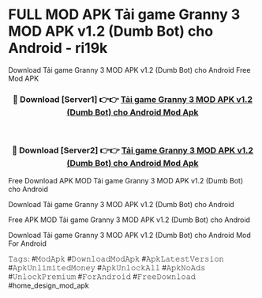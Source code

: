 # FULL MOD APK Tải game Granny 3 MOD APK v1.2 (Dumb Bot) cho Android - ri19k
Download Tải game Granny 3 MOD APK v1.2 (Dumb Bot) cho Android Free Mod APK

<div align="center">
<h3>🔴 Download [Server1] 👉👉 <a href="https://apk-comot.site?title=Tải_game_Granny_3_MOD_APK_v1.2_(Dumb_Bot)_cho_Android">Tải game Granny 3 MOD APK v1.2 (Dumb Bot) cho Android Mod Apk</a></h3><br>

<h3>🔴 Download [Server2] 👉👉 <a href="https://apk-comot.site?title=Tải_game_Granny_3_MOD_APK_v1.2_(Dumb_Bot)_cho_Android">Tải game Granny 3 MOD APK v1.2 (Dumb Bot) cho Android Mod Apk</a></h3>
</div>


Free Download APK MOD Tải game Granny 3 MOD APK v1.2 (Dumb Bot) cho Android

Download Tải game Granny 3 MOD APK v1.2 (Dumb Bot) cho Android 

Free APK MOD Tải game Granny 3 MOD APK v1.2 (Dumb Bot) cho Android 

Download Tải game Granny 3 MOD APK v1.2 (Dumb Bot) cho Android Mod For Android

𝚃𝚊𝚐𝚜: #𝙼𝚘𝚍𝙰𝚙𝚔 #𝙳𝚘𝚠𝚗𝚕𝚘𝚊𝚍𝙼𝚘𝚍𝙰𝚙𝚔 #𝙰𝚙𝚔𝙻𝚊𝚝𝚎𝚜𝚝𝚅𝚎𝚛𝚜𝚒𝚘𝚗 #𝙰𝚙𝚔𝚄𝚗𝚕𝚒𝚖𝚒𝚝𝚎𝚍𝙼𝚘𝚗𝚎𝚢 #𝙰𝚙𝚔𝚄𝚗𝚕𝚘𝚌𝚔𝙰𝚕𝚕 #𝙰𝚙𝚔𝙽𝚘𝙰𝚍𝚜 #𝚄𝚗𝚕𝚘𝚌𝚔𝙿𝚛𝚎𝚖𝚒𝚞𝚖 #𝙵𝚘𝚛𝙰𝚗𝚍𝚛𝚘𝚒𝚍 #𝙵𝚛𝚎𝚎𝙳𝚘𝚠𝚗𝚕𝚘𝚊𝚍 #home_design_mod_apk